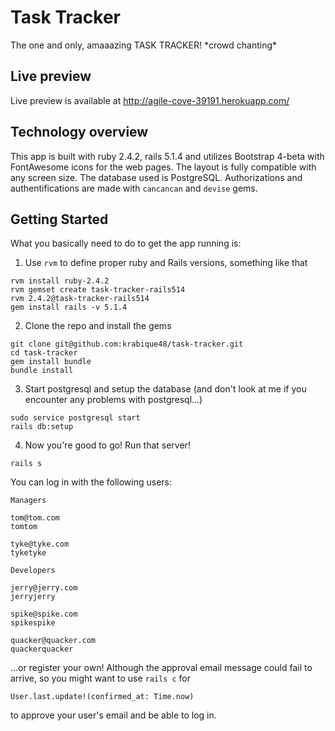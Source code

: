 # Task Tracker

The one and only, amaaazing TASK TRACKER! \*crowd chanting\*

## Live preview

Live preview is available at http://agile-cove-39191.herokuapp.com/

## Technology overview

This app is built with ruby 2.4.2, rails 5.1.4 and utilizes Bootstrap 4-beta with FontAwesome icons for the web pages. The layout is fully compatible with any screen size. The database used is PostgreSQL. Authorizations and authentifications are made with `cancancan` and `devise` gems.

## Getting Started

What you basically need to do to get the app running is:

1. Use `rvm` to define proper ruby and Rails versions, something like that
```
rvm install ruby-2.4.2
rvm gemset create task-tracker-rails514
rvm 2.4.2@task-tracker-rails514
gem install rails -v 5.1.4
```
2. Clone the repo and install the gems
```
git clone git@github.com:krabique48/task-tracker.git
cd task-tracker
gem install bundle
bundle install
```
3. Start postgresql and setup the database (and don't look at me if you encounter any problems with postgresql...)
```
sudo service postgresql start
rails db:setup
```
4. Now you're good to go! Run that server!
```
rails s
```

You can log in with the following users:

```
Managers

tom@tom.com
tomtom

tyke@tyke.com
tyketyke
```
```
Developers

jerry@jerry.com
jerryjerry

spike@spike.com
spikespike

quacker@quacker.com
quackerquacker
```
...or register your own! Although the approval email message could fail to arrive, so you might want to use `rails c` for
```
User.last.update!(confirmed_at: Time.now)
```
to approve your user's email and be able to log in.
